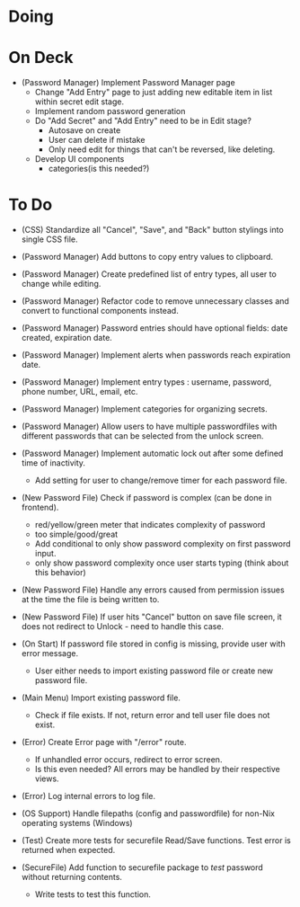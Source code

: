 # Doing

# On Deck
- (Password Manager) Implement Password Manager page
	- Change "Add Entry" page to just adding new editable item in list within secret edit stage.
	- Implement random password generation
	- Do "Add Secret" and "Add Entry" need to be in Edit stage?
		- Autosave on create
		- User can delete if mistake
		- Only need edit for things that can't be reversed, like deleting.
	- Develop UI components
		- categories(is this needed?)

# To Do

- (CSS) Standardize all "Cancel", "Save", and "Back" button stylings into single CSS file.

- (Password Manager) Add buttons to copy entry values to clipboard.
- (Password Manager) Create predefined list of entry types, all user to change while editing.
- (Password Manager) Refactor code to remove unnecessary classes and convert to functional components instead.
- (Password Manager) Password entries should have optional fields: date created, expiration date.
- (Password Manager) Implement alerts when passwords reach expiration date.
- (Password Manager) Implement entry types : username, password, phone number, URL, email, etc.
- (Password Manager) Implement categories for organizing secrets.
- (Password Manager) Allow users to have multiple passwordfiles with different passwords that can be selected from the unlock screen.
- (Password Manager) Implement automatic lock out after some defined time of inactivity.
	- Add setting for user to change/remove timer for each password file.

- (New Password File) Check if password is complex (can be done in frontend).
	- red/yellow/green meter that indicates complexity of password
	- too simple/good/great
	- Add conditional to only show password complexity on first password input.
	- only show password complexity once user starts typing (think about this behavior)
- (New Password File) Handle any errors caused from permission issues at the time the file is being written to.
- (New Password File) If user hits "Cancel" button on save file screen, it does not redirect to Unlock - need to handle this case.

- (On Start) If password file stored in config is missing, provide user with error message.
	- User either needs to import existing password file or create new password file.

- (Main Menu) Import existing password file.
	- Check if file exists. If not, return error and tell user file does not exist.

- (Error) Create Error page with "/error" route.
	- If unhandled error occurs, redirect to error screen.
	- Is this even needed? All errors may be handled by their respective views.
- (Error) Log internal errors to log file.

- (OS Support) Handle filepaths (config and passwordfile) for non-Nix operating systems (Windows)

- (Test) Create more tests for securefile Read/Save functions. Test error is returned when expected.

- (SecureFile) Add function to securefile package to *test* password without returning contents.
	- Write tests to test this function.
